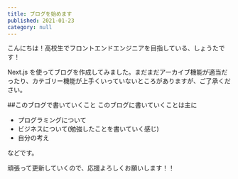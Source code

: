 ```yaml
---
title: ブログを始めます
published: 2021-01-23
category: null
---
```


こんにちは！高校生でフロントエンドエンジニアを目指している、しょうたです！

Next.js を使ってブログを作成してみました。まだまだアーカイブ機能が適当だったり、カテゴリー機能が上手くいっていないところがありますが、ご了承ください。

##このブログで書いていくこと
このブログに書いていくことは主に

- プログラミングについて
- ビジネスについて(勉強したことを書いていく感じ)
- 自分の考え

などです。

頑張って更新していくので、応援よろしくお願いします！！